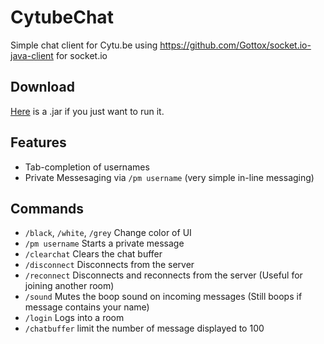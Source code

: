 CytubeChat
==========

Simple chat client for Cytu.be using https://github.com/Gottox/socket.io-java-client for socket.io

Download
--------

[Here](https://www.dropbox.com/s/u4w9bg6xliik6gp/cytubechat.jar) is a .jar if you just want to run it. 


Features
--------

- Tab-completion of usernames
- Private Messesaging via `/pm username` (very simple in-line messaging)

Commands
--------

- `/black`, `/white`, `/grey` Change color of UI
- `/pm username` Starts a private message
- `/clearchat` Clears the chat buffer
- `/disconnect` Disconnects from the server
- `/reconnect` Disconnects and reconnects from the server (Useful for joining another room)
- `/sound` Mutes the boop sound on incoming messages (Still boops if message contains your name)
- `/login` Logs into a room
- `/chatbuffer` limit the number of message displayed to 100
